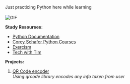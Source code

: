 Just practicing Python here while learning <br>
<br>
<img alt="GIF" src="https://i.giphy.com/media/l2Sq13J1OECQS5fTW/giphy.webp" />
<br>

**Study Resourses:**<br>
- <a href="https://www.python.org/doc/">Python Documentation</a>
- <a href="https://www.youtube.com/c/Coreyms"> Corey Schafer Python Courses</a>
- <a href="https://exercism.org/tracks/python">Exercism</a>
- <a href="https://www.youtube.com/c/TechWithTim/featured">Tech with Tim </a>


**Projects:**<br>
1) <a href="https://github.com/Varracosta/PythonStudy/blob/master/Projects/qrencoder.py"> QR Code encoder</a><br>
    <i>Using qrcode library encodes any info taken from user</i>
